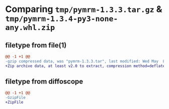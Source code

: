 # Comparing `tmp/pymrm-1.3.3.tar.gz` & `tmp/pymrm-1.3.4-py3-none-any.whl.zip`

## filetype from file(1)

```diff
@@ -1 +1 @@
-gzip compressed data, was "pymrm-1.3.3.tar", last modified: Wed May  8 20:40:06 2024, max compression
+Zip archive data, at least v2.0 to extract, compression method=deflate
```

## filetype from diffoscope

```diff
@@ -1 +1 @@
-GzipFile
+ZipFile
```

